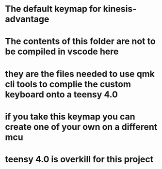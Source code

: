 # The default keymap for kinesis-advantage
#

# The contents of this folder are not to be compiled in vscode here
# they are the files needed to use qmk cli tools to complie the custom keyboard onto a teensy 4.0
# if you take this keymap you can create one of your own on a different mcu
# teensy 4.0 is overkill for this project